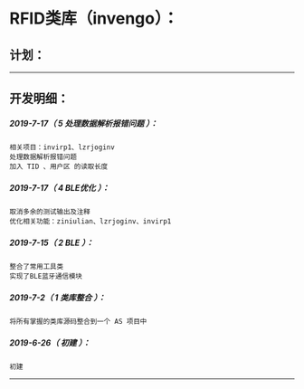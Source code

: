 RFID类库（invengo）：
===================================================================

计划：
-------------------------------------------------------------------

*******************************************************************

开发明细：
-------------------------------------------------------------------

##### 2019-7-17（ 5 处理数据解析报错问题 ）：
	相关项目：invirp1、lzrjoginv
	处理数据解析报错问题
	加入 TID 、用户区 的读取长度

##### 2019-7-17（ 4 BLE优化 ）：
	取消多余的测试输出及注释
	优化相关功能：ziniulian、lzrjoginv、invirp1

##### 2019-7-15（ 2 BLE ）：
	整合了常用工具类
	实现了BLE蓝牙通信模块

##### 2019-7-2（ 1 类库整合 ）：
	将所有掌握的类库源码整合到一个 AS 项目中

##### 2019-6-26（ 初建 ）：
	初建

*******************************************************************
